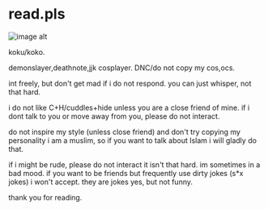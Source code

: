# read.pls

![image alt](https://github.com/7daysgone/read.pls/blob/1fd9fcf890bf96a0e942636b1d7d318c62cb5c41/IMG_0370.jpeg)

koku/koko.

demonslayer,deathnote,jjk cosplayer.
DNC/do not copy my cos,ocs.

int freely, but don't get mad if i do not respond. you can just whisper, not that hard.

i do not like C+H/cuddles+hide unless you are a close friend of mine. 
if i dont talk to you or move away from you, please do not interact.

do not inspire my style (unless close friend) and don't try copying my personality
i am a muslim, so if you want to talk about Islam i will gladly do that.

if i might be rude, please do not interact it isn't that hard. im sometimes in a bad mood.
if you want to be friends but frequently use dirty jokes (s*x jokes) i won't accept. they are jokes yes, but not funny.

thank you for reading.

